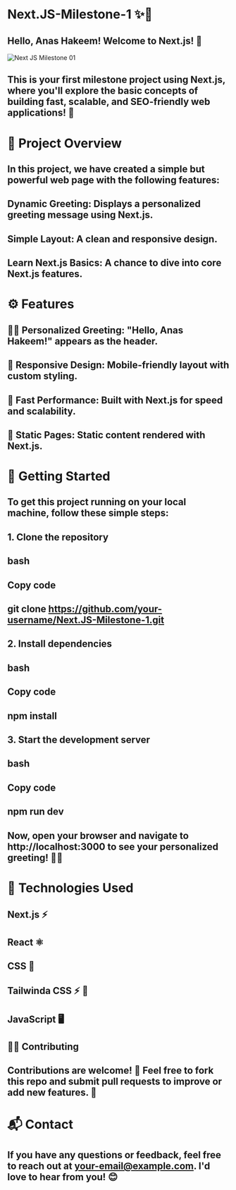 # Next.JS-Milestone-1 ✨👋

## Hello, Anas Hakeem! Welcome to Next.js! 🎉

![Next JS Milestone 01](https://github.com/user-attachments/assets/29bc89dc-f61c-4e1e-9a5f-d18e7f7220aa)

## This is your first milestone project using Next.js, where you'll explore the basic concepts of building fast, scalable, and SEO-friendly web applications! 🚀

# 🌟 Project Overview

## In this project, we have created a simple but powerful web page with the following features:

## Dynamic Greeting: Displays a personalized greeting message using Next.js.

## Simple Layout: A clean and responsive design.

## Learn Next.js Basics: A chance to dive into core Next.js features.

# ⚙️ Features

## 👨‍💻 Personalized Greeting: "Hello, Anas Hakeem!" appears as the header.

## 🎨 Responsive Design: Mobile-friendly layout with custom styling.

## 🚀 Fast Performance: Built with Next.js for speed and scalability.

## 📄 Static Pages: Static content rendered with Next.js.

# 🚀 Getting Started

## To get this project running on your local machine, follow these simple steps:

## 1. Clone the repository

## bash

## Copy code

## git clone https://github.com/your-username/Next.JS-Milestone-1.git

## 2. Install dependencies

## bash

## Copy code

## npm install

## 3. Start the development server

## bash

## Copy code

## npm run dev

## Now, open your browser and navigate to http://localhost:3000 to see your personalized greeting! 🎉✨

# 🔧 Technologies Used

## Next.js ⚡

## React ⚛️

## CSS 🎨

## Tailwinda CSS ⚡ 🎨

## JavaScript 🖥️

## 🧑‍💻 Contributing

## Contributions are welcome! 🌱 Feel free to fork this repo and submit pull requests to improve or add new features. 🚀

# 📬 Contact

## If you have any questions or feedback, feel free to reach out at your-email@example.com. I'd love to hear from you! 😊

